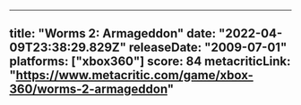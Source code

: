 
---
title: "Worms 2: Armageddon"
date: "2022-04-09T23:38:29.829Z"
releaseDate: "2009-07-01"
platforms: ["xbox360"]
score: 84
metacriticLink: "https://www.metacritic.com/game/xbox-360/worms-2-armageddon"
---
